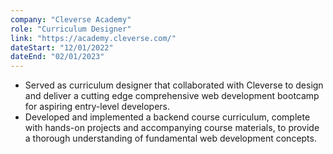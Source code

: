 ```yaml
---
company: "Cleverse Academy"
role: "Curriculum Designer"
link: "https://academy.cleverse.com/"
dateStart: "12/01/2022"
dateEnd: "02/01/2023"
---
```


- Served as curriculum designer that collaborated with Cleverse to design and deliver a cutting edge comprehensive web development bootcamp for aspiring entry-level developers.
- Developed and implemented a backend course curriculum, complete with hands-on projects and accompanying course materials, to provide a thorough understanding of fundamental web development concepts.
